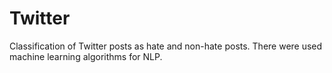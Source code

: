 # Twitter

Classification of Twitter posts as hate and non-hate posts. There were used machine learning algorithms for NLP.
